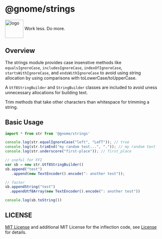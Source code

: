 # @gnome/strings

<div height=30" vertical-align="top">
<image src="https://raw.githubusercontent.com/gnomejs/gnomejs/main/assets/icon.png"
    alt="logo" width="60" valign="middle" />
<span>Work less. Do more. </span>
</div>

## Overview

The strings module provides case insenstive methods like `equalsIgnoreCase`,
`includesIgnoreCase`, `indexOfIgnoreCase`, `startsWithIgnoreCase`, and
`endsWithIgnoreCase` to avoid using string allocation by using comparisons with
toLowerCase/toUpperCase.

A `Utf8StringBuilder` and `StringBuilder` classes are included to avoid
uness unnecessary allocations for building text.

Trim methods that take other characters than whitespace for trimming a string.

## Basic Usage

```typescript
import * from str from '@gnome/strings'

console.log(str.equalIgnoreCase("left", "LeFT")); // true
console.log(str.trimEnd("my random text...", ".")); // my random text
console.log(str.underscore("first-place")); // first_place

// useful for FFI
var sb = new str.Utf8StringBuilder()
sb.append("test")
   .append(new TextEncoder().encode(": another test"));

// faster
sb.appendString("test")
  .appendUtf8Array(new TextEncoder().encode(": another test"))

console.log(sb.toString())
```

## LICENSE

[MIT License](./LICENSE.md) and additional MIT License for the
inflection code, see [License](./LICENSE.md) for details.
